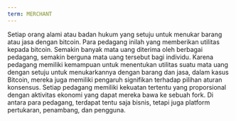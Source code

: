 ```yaml
---
term: MERCHANT
---
```


Setiap orang alami atau badan hukum yang setuju untuk menukar barang atau jasa dengan bitcoin. Para pedagang inilah yang memberikan utilitas kepada bitcoin. Semakin banyak mata uang diterima oleh berbagai pedagang, semakin berguna mata uang tersebut bagi individu. Karena pedagang memiliki kemampuan untuk menentukan utilitas suatu mata uang dengan setuju untuk menukarkannya dengan barang dan jasa, dalam kasus Bitcoin, mereka juga memiliki pengaruh signifikan terhadap pilihan aturan konsensus. Setiap pedagang memiliki kekuatan tertentu yang proporsional dengan aktivitas ekonomi yang dapat mereka bawa ke sebuah fork. Di antara para pedagang, terdapat tentu saja bisnis, tetapi juga platform pertukaran, penambang, dan pengguna.